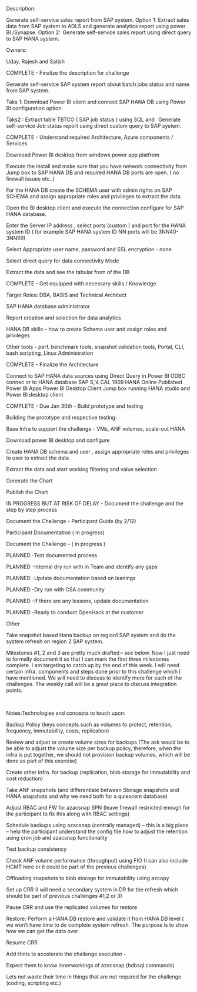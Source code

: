 Description: 

 

Generate self-service sales report from SAP system. Option 1: Extract sales data from SAP system to ADLS and generate analytics  report using power BI /Synapse. Option 2:  Generate self-service sales report using direct query to SAP  HANA system. 

 

Owners:  

Uday, Rajesh and Satish 

 

 

COMPLETE - Finalize the description for challenge 

 

Generate self-service SAP system  report about batch jobs status and  name from SAP system. 

 

Taks 1: Download Power BI client and connect SAP HANA DB using Power BI configuration option. 

Taks2 : Extract  table TBTCO ( SAP job status ) using SQL and   Generate self-service Job status report  using direct custom query to SAP system. 

 

 

 

COMPLETE - Understand required Architecture, Azure components / Services 

 

Download Power  BI  desktop from windows power app platfrom  

Execute the install and make sure that you have network connectivity from Jump box to SAP HANA DB and required HANA DB ports are open. ( no firewall issues etc..) 

For the HANA DB create the SCHEMA user with admin rights on SAP SCHEMA and assign appropriate roles and privileges to extract the data. 

Open the BI desktop client and execute the connection configure for SAP HANA database. 

Enter the Server IP address , select ports  (custom ) and port  for the  HANA system ID  ( for example SAP HANA system ID NN ports will be 3NN40-3NN99) 

Select Appropriate user name,  password and SSL encryption - none 

Select direct query for data connectivity Mode  

Extract the data and see the  tabular from of the DB 

 

 

 

COMPLETE - Get equipped with necessary skills / Knowledge 

 

Target Roles: DBA, BASIS and Technical Architect 

SAP HANA database administrator  

Report creation and selection for data analytics 

HANA DB skills – how to create Schema user and assign roles and privileges 

Other tools - perf. benchmark tools, snapshot validation tools, Portal, CLI, bash scripting, Linux Administration 

 

 

 

COMPLETE - Finalize the Architecture 

 

 

Connect to SAP HANA data sources using Direct Query in Power Bl 
ODBC connec or to HANA database 
SAP S,'4 CAL 1909 HANA 
Online 
Published 
Power Bl Apps 
Power Bl 
Desktop 
Client 
Jump box running HANA 
studio and Power Bl 
desktop client 
 

 

 

COMPLETE - Due Jan 30th - Build prototype and testing 

 

Building the prototype and respective testing: 

Base Infra to support the challenge - VMs, ANF volumes, scale-out HANA 

Download power BI desktop and configure 

Create HANA DB schema and user , assign appropriate roles and privileges  to user to extract the data 

Extract the data and start working filtering and value selection 

Generate the Chart  

Publish the Chart 

IN PROGRESS BUT AT RISK OF DELAY - Document the challenge and the step by step process 

 

Document the Challenge - Participant Guide (by 2/12) 

Participant Documentation ( in progress)  

Document the Challenge -  ( in progress )  

PLANNED -Test documented process 

 

 

 

PLANNED -Internal dry run with in Team and identify any gaps 

 

 

 

PLANNED -Update documentation based on leanings 

 

 

 

PLANNED -Dry run with CSA community 

 

 

 

PLANNED -If there are any lessons, update documentation 

 

 

 

PLANNED -Ready to conduct OpenHack at the customer 

 

 

 

Other 

 

 

 

 

 

 

 

Take snapshot based Hana backup on region1 SAP system and do the system refresh on region 2 SAP system. 

 

 

Milestones #1, 2 and 3 are pretty much drafted – see below. Now I just need to formally document it so that I can mark the first three milestones complete. I am targeting to catch up by the end of this week. I will need certain infra. components and steps done prior to this challenge which I have mentioned. We will need to discuss to identify more for each of the challenges. The weekly call will be a great place to discuss integration points. 

  

Notes:Technologies and concepts to touch upon: 

Backup Policy (keys concepts such as volumes to protect, retention, frequency, immutability, costs, replication) 

Review and adjust or create volume sizes for backups (The ask would be to be able to adjust the volume size per backup policy, therefore, when the infra is put together, we should not provision backup volumes, which will be done as part of this exercise) 

Create other infra. for backup (replication, blob storage for immutability and cost reduction) 

Take ANF snapshots (and differentiate between Storage snapshots and HANA snapshots and why we need both for a quiescent database) 

Adjust RBAC and FW for azacsnap SPN (leave firewall restricted enough for the participant to fix this along with RBAC settings) 

Schedule backups using azacsnap (centrally managed) – this is a big piece – help the participant understand the config file how to adjust the retention using cron job and azacsnap functionality 

Test backup consistency 

Check ANF volume performance (throughput) using FIO (I can also include HCMT here or it could be part of the previous challenges) 

Offloading snapshots to blob storage for immutability using azcopy 

Set up CRR (I will need a secondary system in DR for the refresh which should be part of previous challenges #1,2 or 3) 

Pause CRR and use the replicated volumes for restore 

Restore: Perform a HANA DB restore and validate it from HANA DB level ( we won’t have time to do complete system refresh. The purpose is to show how we can get the data over 

Resume CRR 

 

Add Hints to accelerate the challenge execution -  

Expect them to know innerworkings of azacsnap (hdbsql commands) 

Lets not waste their time in things that are not required for the challenge (coding, scripting etc.) 

 
